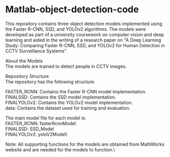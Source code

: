# Matlab-object-detection-code

This repository contains three object detection models implemented using the Faster R-CNN, SSD, and YOLOv2 algorithms. The models were developed as part of a university coursework on computer vision and deep learning and aided in the writing of a research paper on "A Deep Learning Study: Comparing Faster R-CNN, SSD, and YOLOv2 for Human Detection in CCTV Surveillance Systems"

About the Models\
The models are trained to detect people in CCTV images.

Repository Structure\
The repository has the following structure:

FASTER_RCNN: Contains the Faster R-CNN model implementation.\
FINALSSD: Contains the SSD model implementation.\
FINALYOLOv2: Contains the YOLOv2 model implementation.\
data: Contains the dataset used for training and evaluation.

The main model file for each model is:\
FASTER_RCNN: fasterRcnnModel\
FINALSSD: SSD_Model\
FINALYOLOv2: yoloV2Model\

Note: All supporting functions for the models are obtained from MathWorks website and are needed for the models to function.\
